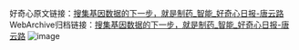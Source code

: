 好奇心原文链接：[搜集基因数据的下一步，就是制药_智能_好奇心日报-唐云路](https://www.qdaily.com/articles/7387.html)
WebArchive归档链接：[搜集基因数据的下一步，就是制药_智能_好奇心日报-唐云路](http://web.archive.org/web/20190623172324/https://www.qdaily.com/articles/7387.html)
![image](http://ww3.sinaimg.cn/large/007d5XDply1g3wjf5h6lbj30u02kfx54)